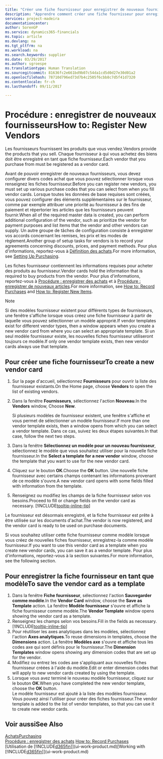 ```yaml
---
title: "Créer une fiche fournisseur pour enregistrer de nouveaux fournisseurs | Microsoft Docs"
description: "Apprendre comment créer une fiche fournisseur pour enregistrer un nouveau fournisseur."
services: project-madeira
documentationcenter: 
author: SorenGP
ms.service: dynamics365-financials
ms.topic: article
ms.devlang: na
ms.tgt_pltfrm: na
ms.workload: na
ms.search.keywords: supplier
ms.date: 03/29/2017
ms.author: sgroespe
ms.translationtype: Human Translation
ms.sourcegitcommit: 81636fc2e661bd9b07c54da1cd5d0d27e30d01a2
ms.openlocfilehash: 78710d796ed73d7b4c2505f6cbb8c7d5f41d7320
ms.contentlocale: fr-ch
ms.lasthandoff: 09/11/2017

---
```

# <a name="how-to-register-new-vendors"></a><span data-ttu-id="6ed28-103">Procédure : enregistrer de nouveaux fournisseurs</span><span class="sxs-lookup"><span data-stu-id="6ed28-103">How to: Register New Vendors</span></span>
<span data-ttu-id="6ed28-104">Les fournisseurs fournissent les produits que vous vendez.</span><span class="sxs-lookup"><span data-stu-id="6ed28-104">Vendors provide the products that you sell.</span></span> <span data-ttu-id="6ed28-105">Chaque fournisseur à qui vous achetez des biens doit être enregistré en tant que fiche fournisseur.</span><span class="sxs-lookup"><span data-stu-id="6ed28-105">Each vendor that you purchase from must be registered as a vendor card.</span></span>

<span data-ttu-id="6ed28-106">Avant de pouvoir enregistrer de nouveaux fournisseurs, vous devez configurer divers codes achat que vous pouvez sélectionner lorsque vous renseignez les fiches fournisseur.</span><span class="sxs-lookup"><span data-stu-id="6ed28-106">Before you can register new vendors, you must set up various purchase codes that you can select from when you fill vendor cards.</span></span> <span data-ttu-id="6ed28-107">Lorsque toutes les données de base requises sont créées, vous pouvez configurer des éléments supplémentaires sur le fournisseur, comme par exemple attribuer une priorité au fournisseur à des fins de paiement et répertorier les articles que les fournisseurs peuvent fournir.</span><span class="sxs-lookup"><span data-stu-id="6ed28-107">When all of the required master data is created, you can perform additional configuration of the vendor, such as prioritize the vendor for payment purposes and list items that the vendor and other vendors can supply.</span></span> <span data-ttu-id="6ed28-108">Un autre groupe de tâches de configuration consiste à enregistrer vos accords concernant les remises, les prix et les modes de règlement.</span><span class="sxs-lookup"><span data-stu-id="6ed28-108">Another group of setup tasks for vendors is to record your agreements concerning discounts, prices, and payment methods.</span></span> <span data-ttu-id="6ed28-109">Pour plus d'informations, reportez-vous à [Définition des achats](purchasing-setup-purchasing.md).</span><span class="sxs-lookup"><span data-stu-id="6ed28-109">For more information, see [Setting Up Purchasing](purchasing-setup-purchasing.md).</span></span>

<span data-ttu-id="6ed28-110">Les fiches fournisseur contiennent les informations requises pour acheter des produits au fournisseur.</span><span class="sxs-lookup"><span data-stu-id="6ed28-110">Vendor cards hold the information that is required to buy products from the vendor.</span></span> <span data-ttu-id="6ed28-111">Pour plus d'informations, reportez-vous à [Procédure : enregistrer des achats](purchasing-how-record-purchases.md) et à [Procédure : enregistrer de nouveaux articles](inventory-how-register-new-items.md).</span><span class="sxs-lookup"><span data-stu-id="6ed28-111">For more information, see [How to: Record Purchases](purchasing-how-record-purchases.md) and [How to: Register New Items](inventory-how-register-new-items.md).</span></span>

> [!NOTE]  
>   <span data-ttu-id="6ed28-112">Si des modèles fournisseur existent pour différents types de fournisseurs, une fenêtre s'affiche lorsque vous créez une fiche fournisseur à partir de laquelle vous pouvez sélectionner un modèle approprié.</span><span class="sxs-lookup"><span data-stu-id="6ed28-112">If vendor templates exist for different vendor types, then a window appears when you create a new vendor card from where you can select an appropriate template.</span></span> <span data-ttu-id="6ed28-113">Si un seul modèle fournisseur existe, les nouvelles fiches fournisseur utiliseront toujours ce modèle.</span><span class="sxs-lookup"><span data-stu-id="6ed28-113">If only one vendor template exists, then new vendor cards always use that template.</span></span>

## <a name="to-create-a-new-vendor-card"></a><span data-ttu-id="6ed28-114">Pour créer une fiche fournisseur</span><span class="sxs-lookup"><span data-stu-id="6ed28-114">To create a new vendor card</span></span>
1. <span data-ttu-id="6ed28-115">Sur la page d'accueil, sélectionnez **Fournisseurs** pour ouvrir la liste des fournisseur existants.</span><span class="sxs-lookup"><span data-stu-id="6ed28-115">On the Home page, choose **Vendors** to open the list of existing vendors.</span></span>  
2. <span data-ttu-id="6ed28-116">Dans la fenêtre **Fournisseurs**, sélectionnez l'action **Nouveau**.</span><span class="sxs-lookup"><span data-stu-id="6ed28-116">In the **Vendors** window, Choose **New**.</span></span>

    <span data-ttu-id="6ed28-117">Si plusieurs modèles de fournisseur existent, une fenêtre s'affiche et vous permet de sélectionner un modèle fournisseur.</span><span class="sxs-lookup"><span data-stu-id="6ed28-117">If more than one vendor template exists, then a window opens from which you can select a vendor template.</span></span> <span data-ttu-id="6ed28-118">Dans ce cas, suivez les deux étapes suivantes.</span><span class="sxs-lookup"><span data-stu-id="6ed28-118">In that case, follow the next two steps.</span></span>
3. <span data-ttu-id="6ed28-119">Dans la fenêtre **Sélectionnez un modèle pour un nouveau fournisseur**, sélectionnez le modèle que vous souhaitez utiliser pour la nouvelle fiche fournisseur.</span><span class="sxs-lookup"><span data-stu-id="6ed28-119">In the **Select a template for a new vendor** window, choose the template that you want to use for the new vendor card.</span></span>
4. <span data-ttu-id="6ed28-120">Cliquez sur le bouton **OK**.</span><span class="sxs-lookup"><span data-stu-id="6ed28-120">Choose the **OK** button.</span></span> <span data-ttu-id="6ed28-121">Une nouvelle fiche fournisseur avec certains champs contenant les informations provenant de ce modèle s'ouvre.</span><span class="sxs-lookup"><span data-stu-id="6ed28-121">A new vendor card opens with some fields filled with information from the template.</span></span>
5. <span data-ttu-id="6ed28-122">Renseignez ou modifiez les champs de la fiche fournisseur selon vos besoins.</span><span class="sxs-lookup"><span data-stu-id="6ed28-122">Proceed to fill or change fields on the vendor card as necessary.</span></span> [!INCLUDE[tooltip-inline-tip](includes/tooltip-inline-tip_md.md)]

<span data-ttu-id="6ed28-123">Le fournisseur est désormais enregistré, et la fiche fournisseur est prête à être utilisée sur les documents d'achat.</span><span class="sxs-lookup"><span data-stu-id="6ed28-123">The vendor is now registered, and the vendor card is ready to be used on purchase documents.</span></span>

<span data-ttu-id="6ed28-124">Si vous souhaitez utiliser cette fiche fournisseur comme modèle lorsque vous créez de nouvelles fiches fournisseur, enregistrez-la comme modèle fournisseur.</span><span class="sxs-lookup"><span data-stu-id="6ed28-124">If you want to use this vendor card as a template when you create new vendor cards, you can save it as a vendor template.</span></span> <span data-ttu-id="6ed28-125">Pour plus d'informations, reportez-vous à la section suivantes.</span><span class="sxs-lookup"><span data-stu-id="6ed28-125">For more information, see the following section.</span></span>

## <a name="to-save-the-vendor-card-as-a-template"></a><span data-ttu-id="6ed28-126">Pour enregistrer la fiche fournisseur en tant que modèle</span><span class="sxs-lookup"><span data-stu-id="6ed28-126">To save the vendor card as a template</span></span>
1. <span data-ttu-id="6ed28-127">Dans la fenêtre **Fiche fournisseur**, sélectionnez l'action **Sauvegarder comme modèle**.</span><span class="sxs-lookup"><span data-stu-id="6ed28-127">In the **Vendor Card** window, choose the **Save as Template** action.</span></span> <span data-ttu-id="6ed28-128">La fenêtre **Modèle fournisseur** s'ouvre et affiche la fiche fournisseur comme modèle.</span><span class="sxs-lookup"><span data-stu-id="6ed28-128">The **Vendor Template** window opens showing the vendor card as a template.</span></span>
2. <span data-ttu-id="6ed28-129">Renseignez les champs selon vos besoins.</span><span class="sxs-lookup"><span data-stu-id="6ed28-129">Fill in the fields as necessary.</span></span> [!INCLUDE[tooltip-inline-tip](includes/tooltip-inline-tip_md.md)]
3. <span data-ttu-id="6ed28-130">Pour réutiliser les axes analytiques dans les modèles, sélectionnez l'action **Axes analytiques**.</span><span class="sxs-lookup"><span data-stu-id="6ed28-130">To reuse dimensions in templates, choose the **Dimensions** action.</span></span> <span data-ttu-id="6ed28-131">La fenêtre **Modèles axe** s'ouvre et affiche tous les codes axe qui sont définis pour le fournisseur.</span><span class="sxs-lookup"><span data-stu-id="6ed28-131">The **Dimension Templates** window opens showing any dimension codes that are set up for the vendor.</span></span>
4. <span data-ttu-id="6ed28-132">Modifiez ou entrez les codes axe s'appliquant aux nouvelles fiches fournisseur créées à l'aide du modèle.</span><span class="sxs-lookup"><span data-stu-id="6ed28-132">Edit or enter dimension codes that will apply to new vendor cards created by using the template.</span></span>
5. <span data-ttu-id="6ed28-133">Lorsque vous avez terminé le nouveau modèle fournisseur, cliquez sur le bouton **OK**.</span><span class="sxs-lookup"><span data-stu-id="6ed28-133">When you have completed the new vendor template, choose the **OK** button.</span></span>  
   <span data-ttu-id="6ed28-134">Le modèle fournisseur est ajouté à la liste des modèles fournisseur. Vous pouvez ainsi l'utiliser pour créer des fiches fournisseur.</span><span class="sxs-lookup"><span data-stu-id="6ed28-134">The vendor template is added to the list of vendor templates, so that you can use it to create new vendor cards.</span></span>

## <a name="see-also"></a><span data-ttu-id="6ed28-135">Voir aussi</span><span class="sxs-lookup"><span data-stu-id="6ed28-135">See Also</span></span>
[<span data-ttu-id="6ed28-136">Achats</span><span class="sxs-lookup"><span data-stu-id="6ed28-136">Purchasing</span></span>](purchasing-manage-purchasing.md)  
<span data-ttu-id="6ed28-137">[Procédure : enregistrer des achats](purchasing-how-record-purchases.md) </span><span class="sxs-lookup"><span data-stu-id="6ed28-137">[How to: Record Purchases](purchasing-how-record-purchases.md) </span></span>  
<span data-ttu-id="6ed28-138">[Utilisation de [!INCLUDE[d365fin](includes/d365fin_md.md)]](ui-work-product.md)</span><span class="sxs-lookup"><span data-stu-id="6ed28-138">[Working with [!INCLUDE[d365fin](includes/d365fin_md.md)]](ui-work-product.md)</span></span>  


